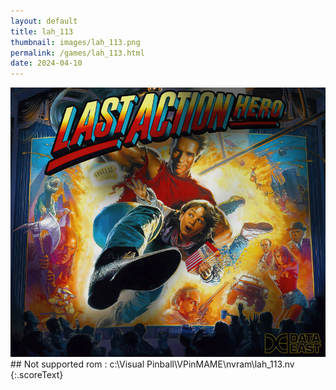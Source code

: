 ```yaml
---
layout: default
title: lah_113
thumbnail: images/lah_113.png
permalink: /games/lah_113.html
date: 2024-04-10
---
```


<img src="../images/lah_113.png" class="gameThumbnail img-fluid mx-auto align-middle">
## Not supported rom : c:\Visual Pinball\VPinMAME\nvram\lah_113.nv
{:.scoreText}


